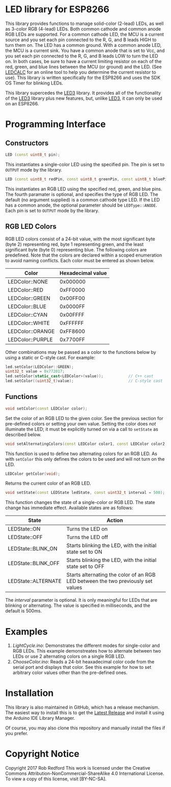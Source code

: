 # LED library for ESP8266
This library provides functions to manage solid-color (2-lead) LEDs, as well as 3-color RGB (4-lead) LEDs.
Both common cathode and common anode RGB LEDs are supported.
For a common cathode LED, the MCU is a current source and you set each pin connected to the R, G, and B leads HIGH to turn them on.
The LED has a common ground.
With a common anode LED, the MCU is a current sink.
You have a common anode that is set to Vcc, and you set each pin connected to the R, G, and B leads LOW to turn the LED on.
In both cases, be sure to have a current limiting resistor on each of the red, green, and blue lines between the MCU (or ground) and the LED.
(See [LEDCALC] for an online tool to help you determine the current resistor to use).
This library is written specifically for the ESP8266 and uses the SDK OS Timer for blinking LEDs.

This library supercedes the [LED3] library.
It provides all of the functionality of the [LED3] library plus new features, but, unlike [LED3], it can only be used on an ESP8266.

# Programming Interface
## Constructors
```C++
LED (const uint8_t pin);
```

This instantiates a single-color LED using the specified pin.
The pin is set to ```OUTPUT``` mode by the library.

```C++
LED (const uint8_t redPin, const uint8_t greenPin, const uint8_t bluePin, LEDType ledType = LEDType::CATHODE);
```

This instantiates an RGB LED using the specified red, green, and blue pins.
The fourth paramater is optional, and specifies the type of RGB LED.
The default (no argument supplied) is a common cathode type LED.
If the LED has a common anode, the optional parameter should be ```LEDType::ANODE```.
Each pin is set to ```OUTPUT``` mode by the library.

## RGB LED Colors
RGB LED colors consist of a 24-bit value,
with the most significant byte (byte 2) representing red, byte 1 representing green, and the least significant byte (byte 0) representing blue.
The following colors are predefined.
Note that the colors are declared within a scoped enumeration to avoid naming conflicts.
Each color must be entered as shown below.

|Color|Hexadecimal value|
|---|---|
|LEDColor::NONE|0x000000|
|LEDColor::RED|0xFF0000|
|LEDColor::GREEN|0x00FF00|
|LEDColor::BLUE|0x0000FF|
|LEDColor::CYAN|0x00FFFF|
|LEDColor::WHITE|0xFFFFFF|
|LEDColor::ORANGE|0xFF8600|
|LEDColor::PURPLE|0x7700FF|

Other combinations may be passed as a color to the functions below by using a static or C-style cast.
For example:
```C++
led.setColor(LEDColor::GREEN);
uint32_t value = 0x772017;
led.setColor(static_cast<LEDColor>(value));           // C++ cast
led.setColor((uint32_t)value);                        // C-style cast
```

## Functions

```C++
void setColor(const LEDColor color);
```

Set the color of an RGB LED to the given color.
See the previous section for pre-defined colors or setting your own value.
Setting the color does _not_ illuminate the LED;
it must be explicitly turned on via a call to ```setState``` as described below.

```C++
void setAlternatingColors(const LEDColor color1, const LEDColor color2);
```

This function is used to define two alternating colors for an RGB LED.
As with ```setColor``` this only defines the colors to be used and will not turn on the LED.

```C++
LEDColor getColor(void);
```

Returns the current color of an RGB LED.

```C++
void setState(const LEDState ledState, const uint32_t interval = 500);
```

This function changes the state of a single-color or RGB LED.
The state change has immediate effect.
Available states are as follows:

|State|Action|
|---|---|
|LEDState::ON|Turns the LED on|
|LEDState::OFF|Turns the LED off|
|LEDState::BLINK_ON|Starts blinking the LED, with the initial state set to ON|
|LEDState::BLINK_OFF|Starts blinking the LED, with the initial state set to OFF|
|LEDState::ALTERNATE|Starts alternating the color of an RGB LED between the two previously set values|

The _interval_ parameter is optional.
It is only meaningful for LEDs that are blinking or alternating.
The value is specified in milliseconds, and the default is 500ms.

# Examples
1. _LightCycle.ino_: Demonstrates the different modes for single-color and RGB LEDs.
This example demonstreates how to alternate between two LEDs or use 2 alternating colors on a single RGB LED.
2. _ChooseColor.ino_: Reads a 24-bit heaxadecimal color code from the serial port and displays that color.
See this example for how to set arbitrary color values other than the pre-defined ones.

# Installation

This library is also maintained in GitHub, which has a release mechanism.
The easiest way to install this is to get the [Latest Release] and install it using the Arduino IDE Library Manager.

Of course, you may also clone this repository and manually install the files if you prefer.

# Copyright Notice

Copyright 2017 Rob Redford
This work is licensed under the Creative Commons Attribution-NonCommercial-ShareAlike 4.0 International License.
To view a copy of this license, visit [BY-NC-SA].

[Latest Release]: https://github.com/Rom3oDelta7/esp8266_LED/releases/latest
[LEDCALC]: http://ledcalc.com/
[LED3]: https://github.com/Rom3oDelta7/LED3